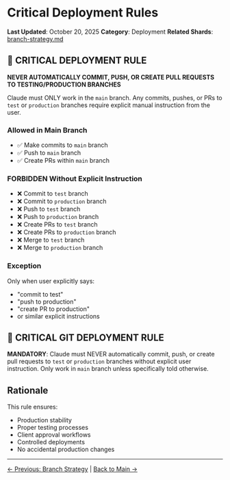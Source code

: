 # Critical Deployment Rules

**Last Updated**: October 20, 2025
**Category**: Deployment
**Related Shards**: [branch-strategy.md](./branch-strategy.md)

## 🚨 **CRITICAL DEPLOYMENT RULE**

**NEVER AUTOMATICALLY COMMIT, PUSH, OR CREATE PULL REQUESTS TO TESTING/PRODUCTION BRANCHES**

Claude must ONLY work in the `main` branch. Any commits, pushes, or PRs to `test` or `production` branches require explicit manual instruction from the user.

### Allowed in Main Branch

- ✅ Make commits to `main` branch
- ✅ Push to `main` branch
- ✅ Create PRs within `main` branch

### FORBIDDEN Without Explicit Instruction

- ❌ Commit to `test` branch
- ❌ Commit to `production` branch
- ❌ Push to `test` branch
- ❌ Push to `production` branch
- ❌ Create PRs to `test` branch
- ❌ Create PRs to `production` branch
- ❌ Merge to `test` branch
- ❌ Merge to `production` branch

### Exception

Only when user explicitly says:
- "commit to test"
- "push to production"
- "create PR to production"
- or similar explicit instructions

## 🚨 **CRITICAL GIT DEPLOYMENT RULE**

**MANDATORY**: Claude must NEVER automatically commit, push, or create pull requests to `test` or `production` branches without explicit user instruction. Only work in `main` branch unless specifically told otherwise.

## Rationale

This rule ensures:
- Production stability
- Proper testing processes
- Client approval workflows
- Controlled deployments
- No accidental production changes

---

[← Previous: Branch Strategy](./branch-strategy.md) | [Back to Main →](../../CLAUDE.md)